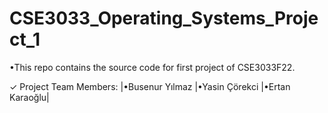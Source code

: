 # CSE3033_Operating_Systems_Project_1
•This repo contains the source code for first project of CSE3033F22.

✓ Project Team Members: |•Busenur Yılmaz |•Yasin Çörekci |•Ertan Karaoğlu| 

